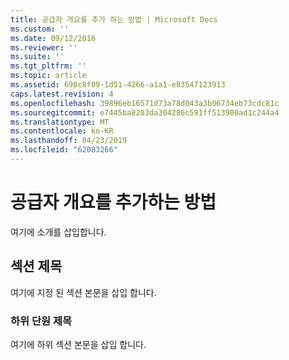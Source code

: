 ```yaml
---
title: 공급자 개요를 추가 하는 방법 | Microsoft Docs
ms.custom: ''
ms.date: 09/12/2016
ms.reviewer: ''
ms.suite: ''
ms.tgt_pltfrm: ''
ms.topic: article
ms.assetid: 698c8f09-1d51-4266-a1a1-e83547123913
caps.latest.revision: 4
ms.openlocfilehash: 39896eb16571d73a78d043a3b06734eb73cdc81c
ms.sourcegitcommit: e7445ba8203da304286c591ff513900ad1c244a4
ms.translationtype: MT
ms.contentlocale: ko-KR
ms.lasthandoff: 04/23/2019
ms.locfileid: "62083266"
---
```

# <a name="how-to-add-the-provider-synopsis"></a>공급자 개요를 추가하는 방법
여기에 소개를 삽입합니다.

## <a name="section-heading"></a>섹션 제목
 여기에 지정 된 섹션 본문을 삽입 합니다.

### <a name="subsection-heading"></a>하위 단원 제목
 여기에 하위 섹션 본문을 삽입 합니다.
